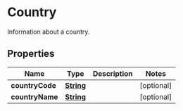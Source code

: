 

# Country

Information about a country.

## Properties

| Name | Type | Description | Notes |
|------------ | ------------- | ------------- | -------------|
|**countryCode** | [**String**](String.md) |  |  [optional] |
|**countryName** | [**String**](String.md) |  |  [optional] |




